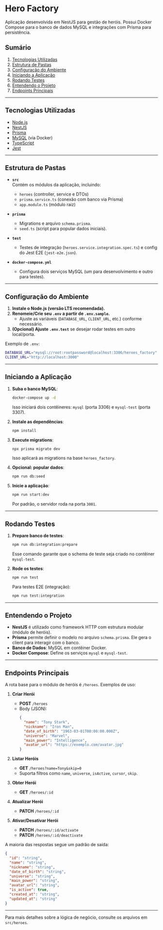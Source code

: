 # Hero Factory

Aplicação desenvolvida em NestJS para gestão de heróis. Possui Docker Compose para o banco de dados MySQL e integrações com Prisma para persistência.

## Sumário

1. [Tecnologias Utilizadas](#tecnologias-utilizadas)  
2. [Estrutura de Pastas](#estrutura-de-pastas)  
3. [Configuração do Ambiente](#configuração-do-ambiente)  
4. [Iniciando a Aplicação](#iniciando-a-aplicação)  
5. [Rodando Testes](#rodando-testes)  
6. [Entendendo o Projeto](#entendendo-o-projeto)  
7. [Endpoints Principais](#endpoints-principais)

---

## Tecnologias Utilizadas

- [Node.js](https://nodejs.org/)
- [NestJS](https://nestjs.com/)
- [Prisma](https://www.prisma.io/)
- [MySQL](https://www.mysql.com/) (via Docker)
- [TypeScript](https://www.typescriptlang.org/)
- [Jest](https://jestjs.io/)

---

## Estrutura de Pastas

- **`src`**  
  Contém os módulos da aplicação, incluindo:
  - `heroes` (controller, service e DTOs)
  - `prisma.service.ts` (conexão com banco via Prisma)
  - `app.module.ts` (módulo raiz)

- **`prisma`**  
  - Migrations e arquivo `schema.prisma`.
  - `seed.ts` (script para popular dados iniciais).

- **`test`**  
  - Testes de integração (`heroes.service.integration.spec.ts`) e config do Jest E2E (`jest-e2e.json`).

- **`docker-compose.yml`**  
  - Configura dois serviços MySQL (um para desenvolvimento e outro para testes).

---

## Configuração do Ambiente

1. **Instale o Node.js (versão LTS recomendada).**  
2. **Renomeie/Crie seu `.env` a partir de `.env.sample`.**  
   - Ajuste as variáveis (`DATABASE_URL`, `CLIENT_URL`, etc.) conforme necessário.
3. **(Opcional) Ajuste `.env.test`** se desejar rodar testes em outro local/porta.

Exemplo de `.env`:
```bash
DATABASE_URL="mysql://root:rootpassword@localhost:3306/heroes_factory"
CLIENT_URL="http://localhost:3000"
```

---

## Iniciando a Aplicação

1. **Suba o banco MySQL**:
   ```bash
   docker-compose up -d
   ```
   Isso iniciará dois contêineres: `mysql` (porta 3306) e `mysql-test` (porta 3307).

2. **Instale as dependências**:
   ```bash
   npm install
   ```

3. **Execute migrations**:
   ```bash
   npx prisma migrate dev
   ```
   Isso aplicará as migrations na base `heroes_factory`.

4. **Opcional: popular dados**:
   ```bash
   npm run db:seed
   ```

5. **Inicie a aplicação**:
   ```bash
   npm run start:dev
   ```
   Por padrão, o servidor roda na porta `3001`.

---

## Rodando Testes

1. **Prepare banco de testes**:
   ```bash
   npm run db:integration:prepare
   ```
   Esse comando garante que o schema de teste seja criado no contêiner `mysql-test`.

2. **Rode os testes**:
   ```bash
   npm run test
   ```
   Para testes E2E (integração):
   ```bash
   npm run test:integration
   ```

---

## Entendendo o Projeto

- **NestJS** é utilizado como framework HTTP com estrutura modular (módulo de heróis).
- **Prisma** permite definir o modelo no arquivo `schema.prisma`. Ele gera o client para interagir com o banco.
- **Banco de Dados**: MySQL em contêiner Docker.  
- **Docker Compose**: Define os serviços `mysql` e `mysql-test`.

---

## Endpoints Principais

A rota base para o módulo de heróis é `/heroes`. Exemplos de uso:

1. **Criar Herói**  
   - **POST** `/heroes`  
   - Body (JSON):
     ```json
     {
       "name": "Tony Stark",
       "nickname": "Iron Man",
       "date_of_birth": "1963-03-01T00:00:00.000Z",
       "universe": "Marvel",
       "main_power": "Intelligence",
       "avatar_url": "https://exemplo.com/avatar.jpg"
     }
     ```

2. **Listar Heróis**  
   - **GET** `/heroes?name=Tony&skip=0`  
   - Suporta filtros como `name`, `universe`, `isActive`, `cursor`, `skip`.

3. **Obter Herói**  
   - **GET** `/heroes/:id`

4. **Atualizar Herói**  
   - **PATCH** `/heroes/:id`

5. **Ativar/Desativar Herói**  
   - **PATCH** `/heroes/:id/activate`  
   - **PATCH** `/heroes/:id/deactivate`

A maioria das respostas segue um padrão de saída:
```json
{
  "id": "string",
  "name": "string",
  "nickname": "string",
  "date_of_birth": "string",
  "universe": "string",
  "main_power": "string",
  "avatar_url": "string",
  "is_active": true,
  "created_at": "string",
  "updated_at": "string"
}
```

---

Para mais detalhes sobre a lógica de negócio, consulte os arquivos em `src/heroes`.  